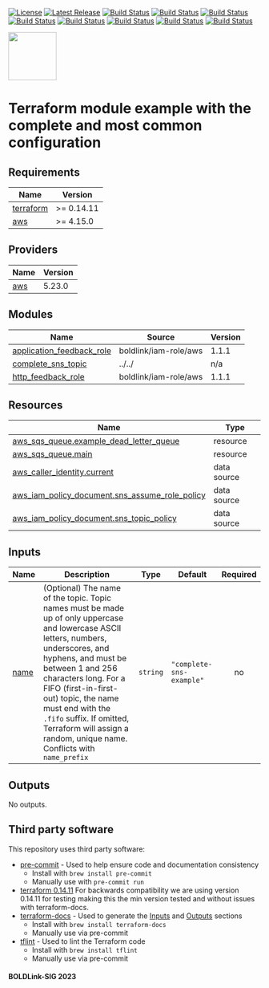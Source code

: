 [![License](https://img.shields.io/badge/License-Apache-blue.svg)](https://github.com/boldlink/terraform-aws-sns/blob/main/LICENSE)
[![Latest Release](https://img.shields.io/github/release/boldlink/terraform-aws-sns.svg)](https://github.com/boldlink/terraform-aws-sns/releases/latest)
[![Build Status](https://github.com/boldlink/terraform-aws-sns/actions/workflows/update.yaml/badge.svg)](https://github.com/boldlink/terraform-aws-sns/actions)
[![Build Status](https://github.com/boldlink/terraform-aws-sns/actions/workflows/release.yaml/badge.svg)](https://github.com/boldlink/terraform-aws-sns/actions)
[![Build Status](https://github.com/boldlink/terraform-aws-sns/actions/workflows/pre-commit.yaml/badge.svg)](https://github.com/boldlink/terraform-aws-sns/actions)
[![Build Status](https://github.com/boldlink/terraform-aws-sns/actions/workflows/pr-labeler.yaml/badge.svg)](https://github.com/boldlink/terraform-aws-sns/actions)
[![Build Status](https://github.com/boldlink/terraform-aws-sns/actions/workflows/module-examples-tests.yaml/badge.svg)](https://github.com/boldlink/terraform-aws-sns/actions)
[![Build Status](https://github.com/boldlink/terraform-aws-sns/actions/workflows/checkov.yaml/badge.svg)](https://github.com/boldlink/terraform-aws-sns/actions)
[![Build Status](https://github.com/boldlink/terraform-aws-sns/actions/workflows/auto-merge.yaml/badge.svg)](https://github.com/boldlink/terraform-aws-sns/actions)
[![Build Status](https://github.com/boldlink/terraform-aws-sns/actions/workflows/auto-badge.yaml/badge.svg)](https://github.com/boldlink/terraform-aws-sns/actions)

[<img src="https://avatars.githubusercontent.com/u/25388280?s=200&v=4" width="96"/>](https://boldlink.io)

# Terraform module example with the complete and most common configuration

<!-- BEGINNING OF PRE-COMMIT-TERRAFORM DOCS HOOK -->
## Requirements

| Name | Version |
|------|---------|
| <a name="requirement_terraform"></a> [terraform](#requirement\_terraform) | >= 0.14.11 |
| <a name="requirement_aws"></a> [aws](#requirement\_aws) | >= 4.15.0 |

## Providers

| Name | Version |
|------|---------|
| <a name="provider_aws"></a> [aws](#provider\_aws) | 5.23.0 |

## Modules

| Name | Source | Version |
|------|--------|---------|
| <a name="module_application_feedback_role"></a> [application\_feedback\_role](#module\_application\_feedback\_role) | boldlink/iam-role/aws | 1.1.1 |
| <a name="module_complete_sns_topic"></a> [complete\_sns\_topic](#module\_complete\_sns\_topic) | ../../ | n/a |
| <a name="module_http_feedback_role"></a> [http\_feedback\_role](#module\_http\_feedback\_role) | boldlink/iam-role/aws | 1.1.1 |

## Resources

| Name | Type |
|------|------|
| [aws_sqs_queue.example_dead_letter_queue](https://registry.terraform.io/providers/hashicorp/aws/latest/docs/resources/sqs_queue) | resource |
| [aws_sqs_queue.main](https://registry.terraform.io/providers/hashicorp/aws/latest/docs/resources/sqs_queue) | resource |
| [aws_caller_identity.current](https://registry.terraform.io/providers/hashicorp/aws/latest/docs/data-sources/caller_identity) | data source |
| [aws_iam_policy_document.sns_assume_role_policy](https://registry.terraform.io/providers/hashicorp/aws/latest/docs/data-sources/iam_policy_document) | data source |
| [aws_iam_policy_document.sns_topic_policy](https://registry.terraform.io/providers/hashicorp/aws/latest/docs/data-sources/iam_policy_document) | data source |

## Inputs

| Name | Description | Type | Default | Required |
|------|-------------|------|---------|:--------:|
| <a name="input_name"></a> [name](#input\_name) | (Optional) The name of the topic. Topic names must be made up of only uppercase and lowercase ASCII letters, numbers, underscores, and hyphens, and must be between 1 and 256 characters long. For a FIFO (first-in-first-out) topic, the name must end with the `.fifo` suffix. If omitted, Terraform will assign a random, unique name. Conflicts with `name_prefix` | `string` | `"complete-sns-example"` | no |

## Outputs

No outputs.
<!-- END OF PRE-COMMIT-TERRAFORM DOCS HOOK -->

## Third party software
This repository uses third party software:
* [pre-commit](https://pre-commit.com/) - Used to help ensure code and documentation consistency
  * Install with `brew install pre-commit`
  * Manually use with `pre-commit run`
* [terraform 0.14.11](https://releases.hashicorp.com/terraform/0.14.11/) For backwards compatibility we are using version 0.14.11 for testing making this the min version tested and without issues with terraform-docs.
* [terraform-docs](https://github.com/segmentio/terraform-docs) - Used to generate the [Inputs](#Inputs) and [Outputs](#Outputs) sections
  * Install with `brew install terraform-docs`
  * Manually use via pre-commit
* [tflint](https://github.com/terraform-linters/tflint) - Used to lint the Terraform code
  * Install with `brew install tflint`
  * Manually use via pre-commit

#### BOLDLink-SIG 2023
